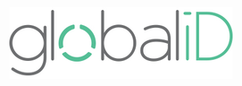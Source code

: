 ![globaliD Logo](images/giD_logo.png)


<!--stackedit_data:
eyJoaXN0b3J5IjpbLTE1NDA5NDg4NDEsLTE5NDA3MzE1ODldfQ
==
-->